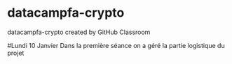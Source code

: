 # datacampfa-crypto
datacampfa-crypto created by GitHub Classroom

#Lundi 10 Janvier
Dans la première séance on a géré la partie logistique du projet
